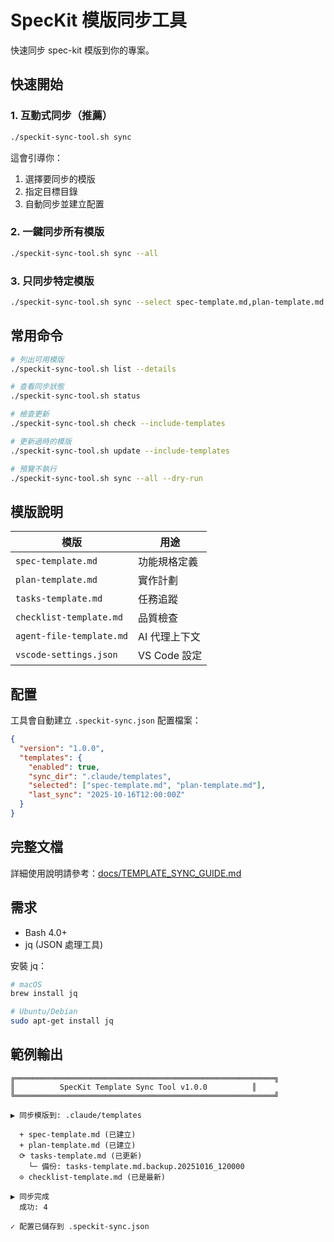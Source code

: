 # SpecKit 模版同步工具

快速同步 spec-kit 模版到你的專案。

## 快速開始

### 1. 互動式同步（推薦）

```bash
./speckit-sync-tool.sh sync
```

這會引導你：
1. 選擇要同步的模版
2. 指定目標目錄
3. 自動同步並建立配置

### 2. 一鍵同步所有模版

```bash
./speckit-sync-tool.sh sync --all
```

### 3. 只同步特定模版

```bash
./speckit-sync-tool.sh sync --select spec-template.md,plan-template.md
```

## 常用命令

```bash
# 列出可用模版
./speckit-sync-tool.sh list --details

# 查看同步狀態
./speckit-sync-tool.sh status

# 檢查更新
./speckit-sync-tool.sh check --include-templates

# 更新過時的模版
./speckit-sync-tool.sh update --include-templates

# 預覽不執行
./speckit-sync-tool.sh sync --all --dry-run
```

## 模版說明

| 模版 | 用途 |
|------|------|
| `spec-template.md` | 功能規格定義 |
| `plan-template.md` | 實作計劃 |
| `tasks-template.md` | 任務追蹤 |
| `checklist-template.md` | 品質檢查 |
| `agent-file-template.md` | AI 代理上下文 |
| `vscode-settings.json` | VS Code 設定 |

## 配置

工具會自動建立 `.speckit-sync.json` 配置檔案：

```json
{
  "version": "1.0.0",
  "templates": {
    "enabled": true,
    "sync_dir": ".claude/templates",
    "selected": ["spec-template.md", "plan-template.md"],
    "last_sync": "2025-10-16T12:00:00Z"
  }
}
```

## 完整文檔

詳細使用說明請參考：[docs/TEMPLATE_SYNC_GUIDE.md](docs/TEMPLATE_SYNC_GUIDE.md)

## 需求

- Bash 4.0+
- jq (JSON 處理工具)

安裝 jq：

```bash
# macOS
brew install jq

# Ubuntu/Debian
sudo apt-get install jq
```

## 範例輸出

```
╔══════════════════════════════════════════════════════════╗
║          SpecKit Template Sync Tool v1.0.0          ║
╚══════════════════════════════════════════════════════════╝

▶ 同步模版到: .claude/templates

  + spec-template.md (已建立)
  + plan-template.md (已建立)
  ⟳ tasks-template.md (已更新)
    └─ 備份: tasks-template.md.backup.20251016_120000
  ⊙ checklist-template.md (已是最新)

▶ 同步完成
  成功: 4

✓ 配置已儲存到 .speckit-sync.json
```
